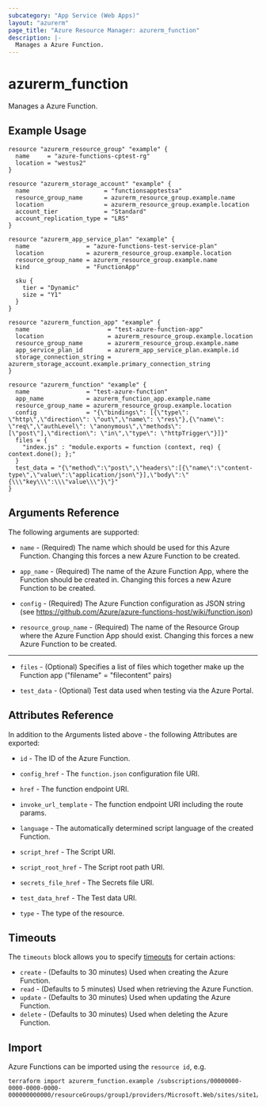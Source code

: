 ```yaml
---
subcategory: "App Service (Web Apps)"
layout: "azurerm"
page_title: "Azure Resource Manager: azurerm_function"
description: |-
  Manages a Azure Function.
---
```


# azurerm_function

Manages a Azure Function.

## Example Usage

```hcl
resource "azurerm_resource_group" "example" {
  name     = "azure-functions-cptest-rg"
  location = "westus2"
}

resource "azurerm_storage_account" "example" {
  name                     = "functionsapptestsa"
  resource_group_name      = azurerm_resource_group.example.name
  location                 = azurerm_resource_group.example.location
  account_tier             = "Standard"
  account_replication_type = "LRS"
}

resource "azurerm_app_service_plan" "example" {
  name                = "azure-functions-test-service-plan"
  location            = azurerm_resource_group.example.location
  resource_group_name = azurerm_resource_group.example.name
  kind                = "FunctionApp"

  sku {
    tier = "Dynamic"
    size = "Y1"
  }
}

resource "azurerm_function_app" "example" {
  name                      = "test-azure-function-app"
  location                  = azurerm_resource_group.example.location
  resource_group_name       = azurerm_resource_group.example.name
  app_service_plan_id       = azurerm_app_service_plan.example.id
  storage_connection_string = azurerm_storage_account.example.primary_connection_string
}

resource "azurerm_function" "example" {
  name                = "test-azure-function"
  app_name            = azurerm_function_app.example.name
  resource_group_name = azurerm_resource_group.example.location
  config              = "{\"bindings\": [{\"type\": \"http\",\"direction\": \"out\",\"name\": \"res\"},{\"name\": \"req\",\"authLevel\": \"anonymous\",\"methods\": [\"post\"],\"direction\": \"in\",\"type\": \"httpTrigger\"}]}"
  files = {
    "index.js" : "module.exports = function (context, req) { context.done(); };"
  }
  test_data = "{\"method\":\"post\",\"headers\":[{\"name\":\"content-type\",\"value\":\"application/json\"}],\"body\":\"{\\\"key\\\":\\\"value\\\"}\"}"
}
```

## Arguments Reference

The following arguments are supported:

* `name` - (Required) The name which should be used for this Azure Function. Changing this forces a new Azure Function to be created.

* `app_name` - (Required) The name of the Azure Function App, where the Function should be created in. Changing this forces a new Azure Function to be created.

* `config` - (Required) The Azure Function configuration as JSON string (see https://github.com/Azure/azure-functions-host/wiki/function.json)

* `resource_group_name` - (Required) The name of the Resource Group where the Azure Function App should exist. Changing this forces a new Azure Function to be created.

---

* `files` - (Optional) Specifies a list of files which together make up the Function app ("filename" = "filecontent" pairs)

* `test_data` - (Optional) Test data used when testing via the Azure Portal.

## Attributes Reference

In addition to the Arguments listed above - the following Attributes are exported: 

* `id` - The ID of the Azure Function.

* `config_href` - The `function.json` configuration file URI.

* `href` - The function endpoint URI.

* `invoke_url_template` - The function endpoint URI including the route params.

* `language` - The automatically determined script language of the created Function.

* `script_href` - The Script URI.

* `script_root_href` - The Script root path URI.

* `secrets_file_href` - The Secrets file URI.

* `test_data_href` - The Test data URI.

* `type` - The type of the resource.

## Timeouts

The `timeouts` block allows you to specify [timeouts](https://www.terraform.io/docs/configuration/resources.html#timeouts) for certain actions:

* `create` - (Defaults to 30 minutes) Used when creating the Azure Function.
* `read` - (Defaults to 5 minutes) Used when retrieving the Azure Function.
* `update` - (Defaults to 30 minutes) Used when updating the Azure Function.
* `delete` - (Defaults to 30 minutes) Used when deleting the Azure Function.

## Import

Azure Functions can be imported using the `resource id`, e.g.

```shell
terraform import azurerm_function.example /subscriptions/00000000-0000-0000-0000-000000000000/resourceGroups/group1/providers/Microsoft.Web/sites/site1/functions/function1
```
